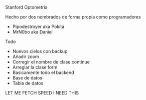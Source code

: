 Stanford Optometría 

Hecho por dos nombrados de forma propia como programadores
- Pipodestroyer aka Pokita
- MrN0bo aka Daniel

Todo
- Nuevos cielos con backup
- Añadir zoom
- Corregir el nombre de clase continue
- Arreglar la clase form
- Basicamente todo el backend
- Base de datos
- Tabla de datos

LET ME FETCH SPEED I NEED THIS
